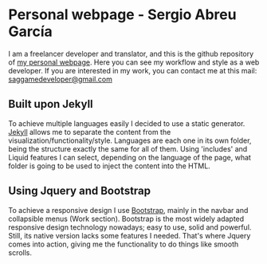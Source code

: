 # Personal webpage - Sergio Abreu García

I am a freelancer developer and translator, and this is the github repository of [my personal webpage](http://www.sag-dev.com).
Here you can see my workflow and style as a web developer. If you are interested in my work, you can
contact me at this mail: saggamedeveloper@gmail.com

## Built upon Jekyll

To achieve multiple languages easily I decided to use a static generator. [Jekyll](https://jekyllrb.com/) allows me to separate
the content from the visualization/functionality/style. Languages are each one in its own folder, being
the structure exactly the same for all of them. Using 'includes' and Liquid features I can
select, depending on the language of the page, what folder is going to be used to inject the
content into the HTML.

## Using Jquery and Bootstrap

To achieve a responsive design I use [Bootstrap](https://getbootstrap.com/), mainly in the navbar and collapsible menus (Work section).
Bootstrap is the most widely adapted responsive design technology nowadays; easy to use, solid and powerful. Still, its native
version lacks some features I needed. That's where Jquery comes into action, giving me the functionality to
do things like smooth scrolls.
